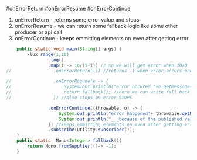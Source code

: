 #onErrorReturn
#onErrorResume
#onErrorContinue

1. onErrorReturn - returns some error value and stops
2. onErrorResume - we can return some fallback logic like some other producer or api call
3. onErrorContinue - keeps emmitting elements on even after getting error

```java
    public static void main(String[] args) {
        Flux.range(1,10)
                .log()
                .map(i -> 10/(5-i)) // so we will get error when 10/0
//                .onErrorReturn(-1) //returns -1 when error occurs and STOPS

//                .onErrorResume(e -> {
//                    System.out.println("error occured "+e.getMessage());
//                    return fallback(); //here we can write fall back logic
//                }) //also stops on error STOPS

                .onErrorContinue((throwable, o) -> {
                    System.out.println("error happened"+ throwable.getMessage());
                    System.out.println("___because of the published value is ____"+o);
                }) //keeps emmitting elements on even after getting error
                .subscribe(Utility.subscriber());
    }
    public static  Mono<Integer> fallback(){
        return Mono.fromSupplier(()-> -1);
    }
```